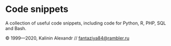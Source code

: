 # Code snippets

A collection of useful code snippets, including code for Python, R, PHP, SQL and Bash.

© 1999—2020, Kalinin Alexandr // fantaziya84@rambler.ru
